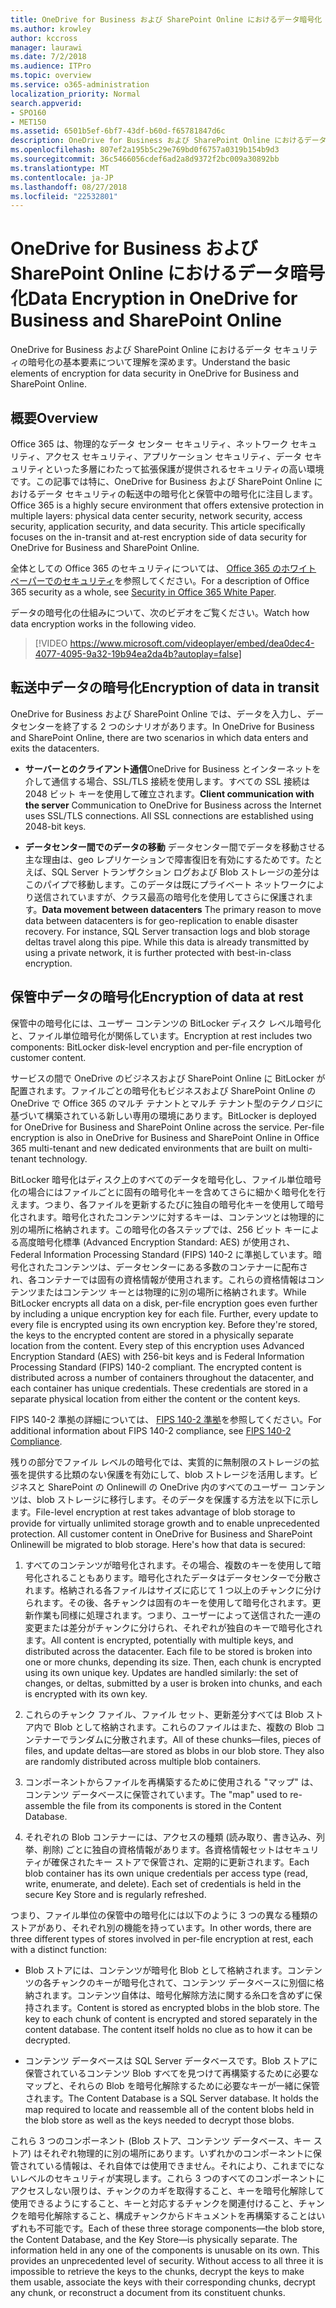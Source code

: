 ```yaml
---
title: OneDrive for Business および SharePoint Online におけるデータ暗号化
ms.author: krowley
author: kccross
manager: laurawi
ms.date: 7/2/2018
ms.audience: ITPro
ms.topic: overview
ms.service: o365-administration
localization_priority: Normal
search.appverid:
- SPO160
- MET150
ms.assetid: 6501b5ef-6bf7-43df-b60d-f65781847d6c
description: OneDrive for Business および SharePoint Online におけるデータ セキュリティの暗号化の基本要素について理解を深めます。
ms.openlocfilehash: 807ef2a195b5c29e769bd0f6757a0319b154b9d3
ms.sourcegitcommit: 36c5466056cdef6ad2a8d9372f2bc009a30892bb
ms.translationtype: MT
ms.contentlocale: ja-JP
ms.lasthandoff: 08/27/2018
ms.locfileid: "22532801"
---
```

# <a name="data-encryption-in-onedrive-for-business-and-sharepoint-online"></a><span data-ttu-id="6bf78-103">OneDrive for Business および SharePoint Online におけるデータ暗号化</span><span class="sxs-lookup"><span data-stu-id="6bf78-103">Data Encryption in OneDrive for Business and SharePoint Online</span></span>

<span data-ttu-id="6bf78-104">OneDrive for Business および SharePoint Online におけるデータ セキュリティの暗号化の基本要素について理解を深めます。</span><span class="sxs-lookup"><span data-stu-id="6bf78-104">Understand the basic elements of encryption for data security in OneDrive for Business and SharePoint Online.</span></span>
  
## <a name="overview"></a><span data-ttu-id="6bf78-105">概要</span><span class="sxs-lookup"><span data-stu-id="6bf78-105">Overview</span></span>

<span data-ttu-id="6bf78-p101">Office 365 は、物理的なデータ センター セキュリティ、ネットワーク セキュリティ、アクセス セキュリティ、アプリケーション セキュリティ、データ セキュリティといった多層にわたって拡張保護が提供されるセキュリティの高い環境です。この記事では特に、OneDrive for Business および SharePoint Online におけるデータ セキュリティの転送中の暗号化と保管中の暗号化に注目します。</span><span class="sxs-lookup"><span data-stu-id="6bf78-p101">Office 365 is a highly secure environment that offers extensive protection in multiple layers: physical data center security, network security, access security, application security, and data security. This article specifically focuses on the in-transit and at-rest encryption side of data security for OneDrive for Business and SharePoint Online.</span></span>
  
<span data-ttu-id="6bf78-108">全体としての Office 365 のセキュリティについては、 [Office 365 のホワイト ペーパーでのセキュリティ](https://go.microsoft.com/fwlink/p/?LinkId=270895)を参照してください。</span><span class="sxs-lookup"><span data-stu-id="6bf78-108">For a description of Office 365 security as a whole, see [Security in Office 365 White Paper](https://go.microsoft.com/fwlink/p/?LinkId=270895).</span></span>
  
<span data-ttu-id="6bf78-109">データの暗号化の仕組みについて、次のビデオをご覧ください。</span><span class="sxs-lookup"><span data-stu-id="6bf78-109">Watch how data encryption works in the following video.</span></span>
  
> [!VIDEO https://www.microsoft.com/videoplayer/embed/dea0dec4-4077-4095-9a32-19b94ea2da4b?autoplay=false]
  
## <a name="encryption-of-data-in-transit"></a><span data-ttu-id="6bf78-110">転送中データの暗号化</span><span class="sxs-lookup"><span data-stu-id="6bf78-110">Encryption of data in transit</span></span>

<span data-ttu-id="6bf78-111">OneDrive for Business および SharePoint Online では、データを入力し、データセンターを終了する 2 つのシナリオがあります。</span><span class="sxs-lookup"><span data-stu-id="6bf78-111">In OneDrive for Business and SharePoint Online, there are two scenarios in which data enters and exits the datacenters.</span></span>
  
- <span data-ttu-id="6bf78-p102">**サーバーとのクライアント通信**OneDrive for Business とインターネットを介して通信する場合、SSL/TLS 接続を使用します。すべての SSL 接続は 2048 ビット キーを使用して確立されます。</span><span class="sxs-lookup"><span data-stu-id="6bf78-p102">**Client communication with the server** Communication to OneDrive for Business across the Internet uses SSL/TLS connections. All SSL connections are established using 2048-bit keys.</span></span> 
    
- <span data-ttu-id="6bf78-p103">**データセンター間でのデータの移動** データセンター間でデータを移動させる主な理由は、geo レプリケーションで障害復旧を有効にするためです。たとえば、SQL Server トランザクション ログおよび Blob ストレージの差分はこのパイプで移動します。このデータは既にプライベート ネットワークにより送信されていますが、クラス最高の暗号化を使用してさらに保護されます。</span><span class="sxs-lookup"><span data-stu-id="6bf78-p103">**Data movement between datacenters** The primary reason to move data between datacenters is for geo-replication to enable disaster recovery. For instance, SQL Server transaction logs and blob storage deltas travel along this pipe. While this data is already transmitted by using a private network, it is further protected with best-in-class encryption.</span></span> 
    
## <a name="encryption-of-data-at-rest"></a><span data-ttu-id="6bf78-117">保管中データの暗号化</span><span class="sxs-lookup"><span data-stu-id="6bf78-117">Encryption of data at rest</span></span>

<span data-ttu-id="6bf78-118">保管中の暗号化には、ユーザー コンテンツの BitLocker ディスク レベル暗号化と、ファイル単位暗号化が関係しています。</span><span class="sxs-lookup"><span data-stu-id="6bf78-118">Encryption at rest includes two components: BitLocker disk-level encryption and per-file encryption of customer content.</span></span>
  
<span data-ttu-id="6bf78-p104">サービスの間で OneDrive のビジネスおよび SharePoint Online に BitLocker が配置されます。ファイルごとの暗号化もビジネスおよび SharePoint Online の OneDrive で Office 365 のマルチ テナントとマルチ テナント型のテクノロジに基づいて構築されている新しい専用の環境にあります。</span><span class="sxs-lookup"><span data-stu-id="6bf78-p104">BitLocker is deployed for OneDrive for Business and SharePoint Online across the service. Per-file encryption is also in OneDrive for Business and SharePoint Online in Office 365 multi-tenant and new dedicated environments that are built on multi-tenant technology.</span></span>
  
<span data-ttu-id="6bf78-p105">BitLocker 暗号化はディスク上のすべてのデータを暗号化し、ファイル単位暗号化の場合にはファイルごとに固有の暗号化キーを含めてさらに細かく暗号化を行えます。つまり、各ファイルを更新するたびに独自の暗号化キーを使用して暗号化されます。暗号化されたコンテンツに対するキーは、コンテンツとは物理的に別の場所に格納されます。この暗号化の各ステップでは、256 ビット キーによる高度暗号化標準 (Advanced Encryption Standard: AES) が使用され、Federal Information Processing Standard (FIPS) 140-2 に準拠しています。暗号化されたコンテンツは、データセンターにある多数のコンテナーに配布され、各コンテナーでは固有の資格情報が使用されます。これらの資格情報はコンテンツまたはコンテンツ キーとは物理的に別の場所に格納されます。</span><span class="sxs-lookup"><span data-stu-id="6bf78-p105">While BitLocker encrypts all data on a disk, per-file encryption goes even further by including a unique encryption key for each file. Further, every update to every file is encrypted using its own encryption key. Before they're stored, the keys to the encrypted content are stored in a physically separate location from the content. Every step of this encryption uses Advanced Encryption Standard (AES) with 256-bit keys and is Federal Information Processing Standard (FIPS) 140-2 compliant. The encrypted content is distributed across a number of containers throughout the datacenter, and each container has unique credentials. These credentials are stored in a separate physical location from either the content or the content keys.</span></span>
  
<span data-ttu-id="6bf78-127">FIPS 140-2 準拠の詳細については、 [FIPS 140-2 準拠](https://go.microsoft.com/fwlink/?LinkId=517625)を参照してください。</span><span class="sxs-lookup"><span data-stu-id="6bf78-127">For additional information about FIPS 140-2 compliance, see [FIPS 140-2 Compliance](https://go.microsoft.com/fwlink/?LinkId=517625).</span></span>
  
<span data-ttu-id="6bf78-p106">残りの部分でファイル レベルの暗号化では、実質的に無制限のストレージの拡張を提供する比類のない保護を有効にして、blob ストレージを活用します。ビジネスと SharePoint の Onlinewill の OneDrive 内のすべてのユーザー コンテンツは、blob ストレージに移行します。そのデータを保護する方法を以下に示します。</span><span class="sxs-lookup"><span data-stu-id="6bf78-p106">File-level encryption at rest takes advantage of blob storage to provide for virtually unlimited storage growth and to enable unprecedented protection. All customer content in OneDrive for Business and SharePoint Onlinewill be migrated to blob storage. Here's how that data is secured:</span></span>
  
1. <span data-ttu-id="6bf78-p107">すべてのコンテンツが暗号化されます。その場合、複数のキーを使用して暗号化されることもあります。暗号化されたデータはデータセンターで分散されます。格納される各ファイルはサイズに応じて 1 つ以上のチャンクに分けられます。その後、各チャンクは固有のキーを使用して暗号化されます。更新作業も同様に処理されます。つまり、ユーザーによって送信された一連の変更または差分がチャンクに分けられ、それぞれが独自のキーで暗号化されます。</span><span class="sxs-lookup"><span data-stu-id="6bf78-p107">All content is encrypted, potentially with multiple keys, and distributed across the datacenter. Each file to be stored is broken into one or more chunks, depending its size. Then, each chunk is encrypted using its own unique key. Updates are handled similarly: the set of changes, or deltas, submitted by a user is broken into chunks, and each is encrypted with its own key.</span></span>
    
2. <span data-ttu-id="6bf78-p108">これらのチャンク ファイル、ファイル セット、更新差分すべては Blob ストア内で Blob として格納されます。これらのファイルはまた、複数の Blob コンテナーでランダムに分散されます。</span><span class="sxs-lookup"><span data-stu-id="6bf78-p108">All of these chunks—files, pieces of files, and update deltas—are stored as blobs in our blob store. They also are randomly distributed across multiple blob containers.</span></span>
    
3. <span data-ttu-id="6bf78-137">コンポーネントからファイルを再構築するために使用される "マップ" は、コンテンツ データベースに保管されています。</span><span class="sxs-lookup"><span data-stu-id="6bf78-137">The "map" used to re-assemble the file from its components is stored in the Content Database.</span></span>
    
4. <span data-ttu-id="6bf78-p109">それぞれの Blob コンテナーには、アクセスの種類 (読み取り、書き込み、列挙、削除) ごとに独自の資格情報があります。各資格情報セットはセキュリティが確保されたキー ストアで保管され、定期的に更新されます。</span><span class="sxs-lookup"><span data-stu-id="6bf78-p109">Each blob container has its own unique credentials per access type (read, write, enumerate, and delete). Each set of credentials is held in the secure Key Store and is regularly refreshed.</span></span>
    
<span data-ttu-id="6bf78-140">つまり、ファイル単位の保管中の暗号化には以下のように 3 つの異なる種類のストアがあり、それぞれ別の機能を持っています。</span><span class="sxs-lookup"><span data-stu-id="6bf78-140">In other words, there are three different types of stores involved in per-file encryption at rest, each with a distinct function:</span></span>
  
- <span data-ttu-id="6bf78-p110">Blob ストアには、コンテンツが暗号化 Blob として格納されます。コンテンツの各チャンクのキーが暗号化されて、コンテンツ データベースに別個に格納されます。コンテンツ自体は、暗号化解除方法に関する糸口を含めずに保持されます。</span><span class="sxs-lookup"><span data-stu-id="6bf78-p110">Content is stored as encrypted blobs in the blob store. The key to each chunk of content is encrypted and stored separately in the content database. The content itself holds no clue as to how it can be decrypted.</span></span>
    
- <span data-ttu-id="6bf78-p111">コンテンツ データベースは SQL Server データベースです。Blob ストアに保管されているコンテンツ Blob すべてを見つけて再構築するために必要なマップと、それらの Blob を暗号化解除するために必要なキーが一緒に保管されます。</span><span class="sxs-lookup"><span data-stu-id="6bf78-p111">The Content Database is a SQL Server database. It holds the map required to locate and reassemble all of the content blobs held in the blob store as well as the keys needed to decrypt those blobs.</span></span>
    
<span data-ttu-id="6bf78-p112">これら 3 つのコンポーネント (Blob ストア、コンテンツ データベース、キー ストア) はそれぞれ物理的に別の場所にあります。いずれかのコンポーネントに保管されている情報は、それ自体では使用できません。それにより、これまでにないレベルのセキュリティが実現します。これら 3 つのすべてのコンポーネントにアクセスしない限りは、チャンクのカギを取得すること、キーを暗号化解除して使用できるようにすること、キーと対応するチャンクを関連付けること、チャンクを暗号化解除すること、構成チャンクからドキュメントを再構築することはいずれも不可能です。</span><span class="sxs-lookup"><span data-stu-id="6bf78-p112">Each of these three storage components—the blob store, the Content Database, and the Key Store—is physically separate. The information held in any one of the components is unusable on its own. This provides an unprecedented level of security. Without access to all three it is impossible to retrieve the keys to the chunks, decrypt the keys to make them usable, associate the keys with their corresponding chunks, decrypt any chunk, or reconstruct a document from its constituent chunks.</span></span>
  

